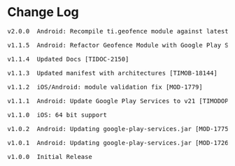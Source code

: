 # Change Log
<pre>
v2.0.0  Android: Recompile ti.geofence module against latest SDK [TIMOB-23597]

v1.1.5  Android: Refactor Geofence Module with Google Play Services (Base and Location) version 7.5.0 [MOD-2257]

v1.1.4  Updated Docs [TIDOC-2150]

v1.1.3  Updated manifest with architectures [TIMOB-18144]

v1.1.2  iOS/Android: module validation fix [MOD-1779]

v1.1.1  Android: Update Google Play Services to v21 [TIMODOPEN-455]

v1.1.0  iOS: 64 bit support

v1.0.2  Android: Updating google-play-services.jar [MOD-1775]

v1.0.1  Android: Updating google-play-services.jar [MOD-1726]

v1.0.0  Initial Release

